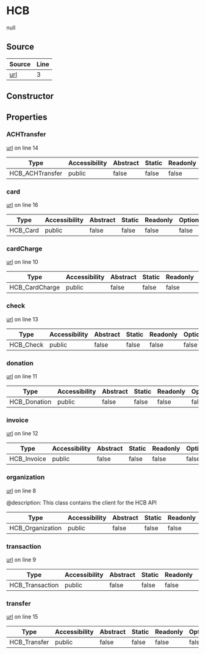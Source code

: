 # HCB

null
## Source
|Source|Line|
|-|-|
|[url](https://github.com/devramsean0/hcb.js/blob/f7fd3c0/src/client.ts#L3)|3|
## Constructor
## Properties
### ACHTransfer
[url](https://github.com/devramsean0/hcb.js/blob/f7fd3c0/src/client.ts#L14) on line 14  


|Type|Accessibility|Abstract|Static|Readonly|Optional|
|-|-|-|-|-|-|
|HCB_ACHTransfer|public|false|false|false|false|
### card
[url](https://github.com/devramsean0/hcb.js/blob/f7fd3c0/src/client.ts#L16) on line 16  


|Type|Accessibility|Abstract|Static|Readonly|Optional|
|-|-|-|-|-|-|
|HCB_Card|public|false|false|false|false|
### cardCharge
[url](https://github.com/devramsean0/hcb.js/blob/f7fd3c0/src/client.ts#L10) on line 10  


|Type|Accessibility|Abstract|Static|Readonly|Optional|
|-|-|-|-|-|-|
|HCB_CardCharge|public|false|false|false|false|
### check
[url](https://github.com/devramsean0/hcb.js/blob/f7fd3c0/src/client.ts#L13) on line 13  


|Type|Accessibility|Abstract|Static|Readonly|Optional|
|-|-|-|-|-|-|
|HCB_Check|public|false|false|false|false|
### donation
[url](https://github.com/devramsean0/hcb.js/blob/f7fd3c0/src/client.ts#L11) on line 11  


|Type|Accessibility|Abstract|Static|Readonly|Optional|
|-|-|-|-|-|-|
|HCB_Donation|public|false|false|false|false|
### invoice
[url](https://github.com/devramsean0/hcb.js/blob/f7fd3c0/src/client.ts#L12) on line 12  


|Type|Accessibility|Abstract|Static|Readonly|Optional|
|-|-|-|-|-|-|
|HCB_Invoice|public|false|false|false|false|
### organization
[url](https://github.com/devramsean0/hcb.js/blob/f7fd3c0/src/client.ts#L8) on line 8  

@description: This class contains the client for the HCB API 

|Type|Accessibility|Abstract|Static|Readonly|Optional|
|-|-|-|-|-|-|
|HCB_Organization|public|false|false|false|false|
### transaction
[url](https://github.com/devramsean0/hcb.js/blob/f7fd3c0/src/client.ts#L9) on line 9  


|Type|Accessibility|Abstract|Static|Readonly|Optional|
|-|-|-|-|-|-|
|HCB_Transaction|public|false|false|false|false|
### transfer
[url](https://github.com/devramsean0/hcb.js/blob/f7fd3c0/src/client.ts#L15) on line 15  


|Type|Accessibility|Abstract|Static|Readonly|Optional|
|-|-|-|-|-|-|
|HCB_Transfer|public|false|false|false|false|